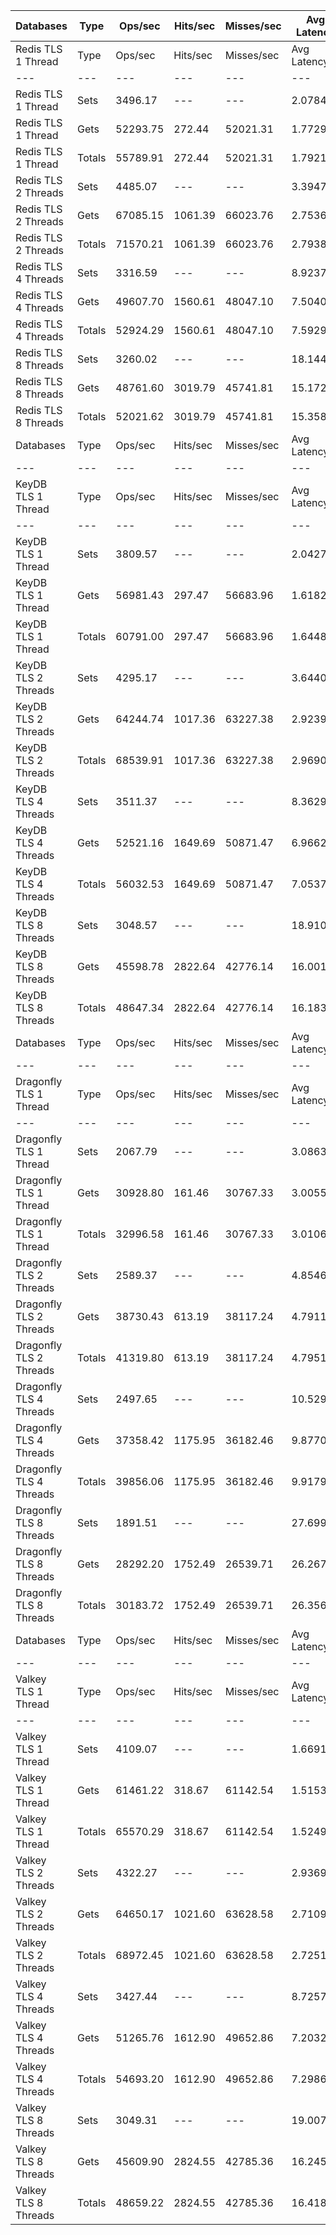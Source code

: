 | Databases | Type | Ops/sec | Hits/sec | Misses/sec | Avg Latency | p50 Latency | p99 Latency | p99.9 Latency | KB/sec |
| --- | --- | --- | --- | --- | --- | --- | --- | --- | --- |
| Redis TLS 1 Thread | Type | Ops/sec | Hits/sec | Misses/sec | Avg Latency | p50 Latency | p99 Latency | p99.9 Latency | KB/sec |
| --- | --- | --- | --- | --- | --- | --- | --- | --- | --- |
Redis TLS 1 Thread | Sets | 3496.17 | --- | --- | 2.07849 | 1.47100 | 3.61500 | 88.06300 | 1911.42 |
Redis TLS 1 Thread | Gets | 52293.75 | 272.44 | 52021.31 | 1.77299 | 1.46300 | 3.51900 | 3.96700 | 2171.64 |
Redis TLS 1 Thread | Totals | 55789.91 | 272.44 | 52021.31 | 1.79213 | 1.46300 | 3.53500 | 4.04700 | 4083.06 |
Redis TLS 2 Threads | Sets | 4485.07 | --- | --- | 3.39478 | 2.63900 | 4.70300 | 183.29500 | 2452.07 |
Redis TLS 2 Threads | Gets | 67085.15 | 1061.39 | 66023.76 | 2.75366 | 2.62300 | 4.54300 | 5.24700 | 3143.92 |
Redis TLS 2 Threads | Totals | 71570.21 | 1061.39 | 66023.76 | 2.79383 | 2.62300 | 4.54300 | 5.53500 | 5596.00 |
Redis TLS 4 Threads | Sets | 3316.59 | --- | --- | 8.92373 | 7.45500 | 14.78300 | 401.40700 | 1813.25 |
Redis TLS 4 Threads | Gets | 49607.70 | 1560.61 | 48047.10 | 7.50400 | 7.42300 | 10.11100 | 15.42300 | 2715.00 |
Redis TLS 4 Threads | Totals | 52924.29 | 1560.61 | 48047.10 | 7.59297 | 7.42300 | 10.36700 | 15.61500 | 4528.24 |
Redis TLS 8 Threads | Sets | 3260.02 | --- | --- | 18.14446 | 15.10300 | 29.56700 | 835.58300 | 1782.32 |
Redis TLS 8 Threads | Gets | 48761.60 | 3019.79 | 45741.81 | 15.17248 | 15.03900 | 19.19900 | 30.97500 | 3415.94 |
Redis TLS 8 Threads | Totals | 52021.62 | 3019.79 | 45741.81 | 15.35872 | 15.03900 | 19.32700 | 31.48700 | 5198.26 |
| Databases | Type | Ops/sec | Hits/sec | Misses/sec | Avg Latency | p50 Latency | p99 Latency | p99.9 Latency | KB/sec |
| --- | --- | --- | --- | --- | --- | --- | --- | --- | --- |
| KeyDB TLS 1 Thread | Type | Ops/sec | Hits/sec | Misses/sec | Avg Latency | p50 Latency | p99 Latency | p99.9 Latency | KB/sec |
| --- | --- | --- | --- | --- | --- | --- | --- | --- | --- |
KeyDB TLS 1 Thread | Sets | 3809.57 | --- | --- | 2.04272 | 1.75900 | 3.24700 | 118.78300 | 2082.76 |
KeyDB TLS 1 Thread | Gets | 56981.43 | 297.47 | 56683.96 | 1.61821 | 1.75100 | 2.87900 | 3.35900 | 2366.61 |
KeyDB TLS 1 Thread | Totals | 60791.00 | 297.47 | 56683.96 | 1.64481 | 1.75100 | 2.91100 | 3.40700 | 4449.37 |
KeyDB TLS 2 Threads | Sets | 4295.17 | --- | --- | 3.64408 | 2.54300 | 5.50300 | 200.70300 | 2348.25 |
KeyDB TLS 2 Threads | Gets | 64244.74 | 1017.36 | 63227.38 | 2.92390 | 2.54300 | 5.27900 | 6.07900 | 3011.27 |
KeyDB TLS 2 Threads | Totals | 68539.91 | 1017.36 | 63227.38 | 2.96903 | 2.54300 | 5.27900 | 6.27100 | 5359.52 |
KeyDB TLS 4 Threads | Sets | 3511.37 | --- | --- | 8.36292 | 6.84700 | 14.20700 | 399.35900 | 1919.74 |
KeyDB TLS 4 Threads | Gets | 52521.16 | 1649.69 | 50871.47 | 6.96623 | 6.81500 | 13.82300 | 14.78300 | 2873.16 |
KeyDB TLS 4 Threads | Totals | 56032.53 | 1649.69 | 50871.47 | 7.05375 | 6.81500 | 13.82300 | 14.91100 | 4792.89 |
KeyDB TLS 8 Threads | Sets | 3048.57 | --- | --- | 18.91097 | 15.93500 | 31.10300 | 794.62300 | 1666.71 |
KeyDB TLS 8 Threads | Gets | 45598.78 | 2822.64 | 42776.14 | 16.00142 | 15.74300 | 28.54300 | 34.81500 | 3193.73 |
KeyDB TLS 8 Threads | Totals | 48647.34 | 2822.64 | 42776.14 | 16.18375 | 15.74300 | 28.67100 | 35.58300 | 4860.44 |
| Databases | Type | Ops/sec | Hits/sec | Misses/sec | Avg Latency | p50 Latency | p99 Latency | p99.9 Latency | KB/sec |
| --- | --- | --- | --- | --- | --- | --- | --- | --- | --- |
| Dragonfly TLS 1 Thread | Type | Ops/sec | Hits/sec | Misses/sec | Avg Latency | p50 Latency | p99 Latency | p99.9 Latency | KB/sec |
| --- | --- | --- | --- | --- | --- | --- | --- | --- | --- |
Dragonfly TLS 1 Thread | Sets | 2067.79 | --- | --- | 3.08631 | 3.29500 | 4.89500 | 10.62300 | 1130.50 |
Dragonfly TLS 1 Thread | Gets | 30928.80 | 161.46 | 30767.33 | 3.00555 | 3.31100 | 4.76700 | 5.31100 | 1284.57 |
Dragonfly TLS 1 Thread | Totals | 32996.58 | 161.46 | 30767.33 | 3.01061 | 3.31100 | 4.76700 | 5.37500 | 2415.06 |
Dragonfly TLS 2 Threads | Sets | 2589.37 | --- | --- | 4.85465 | 4.89500 | 8.63900 | 16.38300 | 1415.66 |
Dragonfly TLS 2 Threads | Gets | 38730.43 | 613.19 | 38117.24 | 4.79117 | 4.89500 | 8.38300 | 10.17500 | 1815.30 |
Dragonfly TLS 2 Threads | Totals | 41319.80 | 613.19 | 38117.24 | 4.79515 | 4.89500 | 8.38300 | 10.30300 | 3230.96 |
Dragonfly TLS 4 Threads | Sets | 2497.65 | --- | --- | 10.52930 | 10.49500 | 12.60700 | 24.57500 | 1365.51 |
Dragonfly TLS 4 Threads | Gets | 37358.42 | 1175.95 | 36182.46 | 9.87707 | 9.85500 | 11.58300 | 12.67100 | 2044.95 |
Dragonfly TLS 4 Threads | Totals | 39856.06 | 1175.95 | 36182.46 | 9.91794 | 9.91900 | 11.71100 | 12.79900 | 3410.46 |
Dragonfly TLS 8 Threads | Sets | 1891.51 | --- | --- | 27.69968 | 27.90300 | 30.84700 | 78.84700 | 1034.13 |
Dragonfly TLS 8 Threads | Gets | 28292.20 | 1752.49 | 26539.71 | 26.26710 | 26.49500 | 29.43900 | 31.10300 | 1982.16 |
Dragonfly TLS 8 Threads | Totals | 30183.72 | 1752.49 | 26539.71 | 26.35687 | 26.62300 | 29.56700 | 31.74300 | 3016.29 |
| Databases | Type | Ops/sec | Hits/sec | Misses/sec | Avg Latency | p50 Latency | p99 Latency | p99.9 Latency | KB/sec |
| --- | --- | --- | --- | --- | --- | --- | --- | --- | --- |
| Valkey TLS 1 Thread | Type | Ops/sec | Hits/sec | Misses/sec | Avg Latency | p50 Latency | p99 Latency | p99.9 Latency | KB/sec |
| --- | --- | --- | --- | --- | --- | --- | --- | --- | --- |
Valkey TLS 1 Thread | Sets | 4109.07 | --- | --- | 1.66915 | 1.43900 | 2.86300 | 61.69500 | 2246.50 |
Valkey TLS 1 Thread | Gets | 61461.22 | 318.67 | 61142.54 | 1.51534 | 1.43900 | 2.38300 | 3.80700 | 2551.57 |
Valkey TLS 1 Thread | Totals | 65570.29 | 318.67 | 61142.54 | 1.52498 | 1.43900 | 2.39900 | 3.88700 | 4798.08 |
Valkey TLS 2 Threads | Sets | 4322.27 | --- | --- | 2.93699 | 2.57500 | 4.76700 | 94.20700 | 2363.07 |
Valkey TLS 2 Threads | Gets | 64650.17 | 1021.60 | 63628.58 | 2.71095 | 2.57500 | 4.54300 | 5.47100 | 3029.17 |
Valkey TLS 2 Threads | Totals | 68972.45 | 1021.60 | 63628.58 | 2.72511 | 2.57500 | 4.54300 | 5.59900 | 5392.24 |
Valkey TLS 4 Threads | Sets | 3427.44 | --- | --- | 8.72574 | 7.16700 | 14.20700 | 448.51100 | 1873.85 |
Valkey TLS 4 Threads | Gets | 51265.76 | 1612.90 | 49652.86 | 7.20327 | 7.16700 | 9.91900 | 14.71900 | 2805.81 |
Valkey TLS 4 Threads | Totals | 54693.20 | 1612.90 | 49652.86 | 7.29868 | 7.16700 | 11.58300 | 14.78300 | 4679.66 |
Valkey TLS 8 Threads | Sets | 3049.31 | --- | --- | 19.00747 | 16.25500 | 31.48700 | 798.71900 | 1667.12 |
Valkey TLS 8 Threads | Gets | 45609.90 | 2824.55 | 42785.36 | 16.24562 | 16.19100 | 19.19900 | 33.02300 | 3195.12 |
Valkey TLS 8 Threads | Totals | 48659.22 | 2824.55 | 42785.36 | 16.41870 | 16.19100 | 19.45500 | 33.53500 | 4862.24 |
